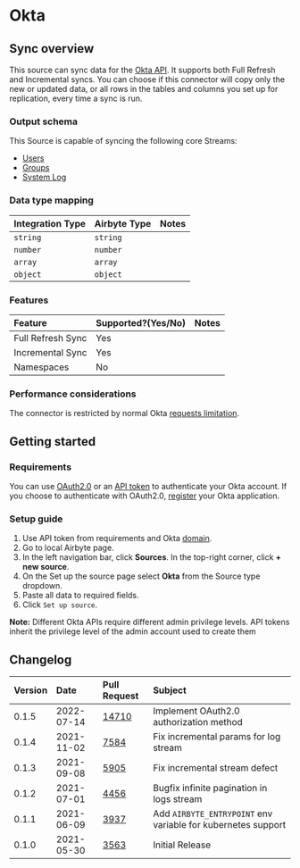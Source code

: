 # Okta

## Sync overview

This source can sync data for the [Okta API](https://developer.okta.com/docs/reference/). It supports both Full Refresh and Incremental syncs. You can choose if this connector will copy only the new or updated data, or all rows in the tables and columns you set up for replication, every time a sync is run.

### Output schema

This Source is capable of syncing the following core Streams:

* [Users](https://developer.okta.com/docs/reference/api/users/#list-users)
* [Groups](https://developer.okta.com/docs/reference/api/groups/#list-groups)
* [System Log](https://developer.okta.com/docs/reference/api/system-log/#get-started)

### Data type mapping

| Integration Type | Airbyte Type | Notes |
| :--- | :--- | :--- |
| `string` | `string` |  |
| `number` | `number` |  |
| `array` | `array` |  |
| `object` | `object` |  |

### Features

| Feature | Supported?\(Yes/No\) | Notes |
| :--- | :--- | :--- |
| Full Refresh Sync | Yes |  |
| Incremental Sync | Yes |  |
| Namespaces | No |  |

### Performance considerations

The connector is restricted by normal Okta [requests limitation](https://developer.okta.com/docs/reference/rate-limits/).

## Getting started

### Requirements

You can use [OAuth2.0](https://developer.okta.com/docs/guides/implement-grant-type/authcodepkce/main/) 
or an [API token](https://developer.okta.com/docs/guides/create-an-api-token/overview/) to authenticate your Okta account. 
If you choose to authenticate with OAuth2.0, [register](https://dev-01177082-admin.okta.com/admin/apps/active) your Okta application.

### Setup guide

1. Use API token from requirements and Okta [domain](https://developer.okta.com/docs/guides/find-your-domain/-/main/). 
2. Go to local Airbyte page.
3. In the left navigation bar, click **Sources**. In the top-right corner, click **+ new source**. 
4. On the Set up the source page select **Okta** from the Source type dropdown. 
5. Paste all data to required fields.
6. Click `Set up source`.

**Note:**
Different Okta APIs require different admin privilege levels. API tokens inherit the privilege level of the admin account used to create them

## Changelog

| Version | Date       | Pull Request                                                | Subject                                                      |
|:--------|:-----------|:------------------------------------------------------------|:-------------------------------------------------------------|
| 0.1.5   | 2022-07-14 | [14710](https://github.com/airbytehq/airbyte/pull/14710)    | Implement OAuth2.0 authorization method                     |
| 0.1.4   | 2021-11-02 | [7584](https://github.com/airbytehq/airbyte/pull/7584)      | Fix incremental params for log stream                        |
| 0.1.3   | 2021-09-08 | [5905](https://github.com/airbytehq/airbyte/pull/5905)      | Fix incremental stream defect                                |
| 0.1.2   | 2021-07-01 | [4456](https://github.com/airbytehq/airbyte/pull/4456)      | Bugfix infinite pagination in logs stream                    |
| 0.1.1   | 2021-06-09 | [3937](https://github.com/airbytehq/airbyte/pull/3973)      | Add `AIRBYTE_ENTRYPOINT` env variable for kubernetes support |
| 0.1.0   | 2021-05-30 | [3563](https://github.com/airbytehq/airbyte/pull/3563)      | Initial Release                                              |

